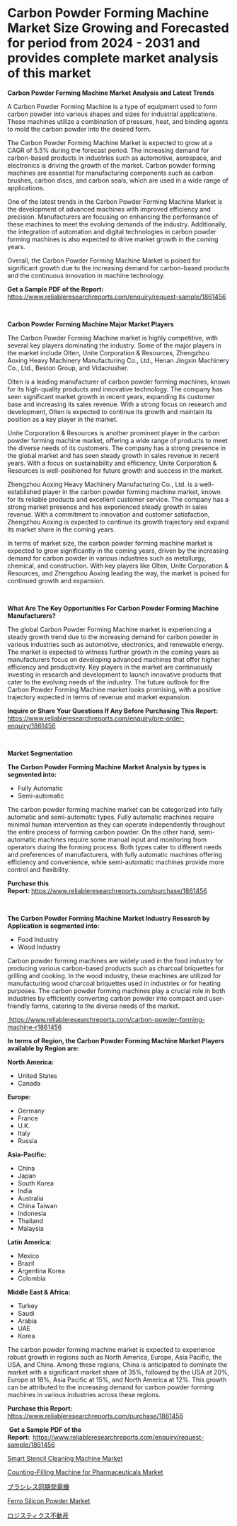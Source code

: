 <p><h1>Carbon Powder Forming Machine Market Size Growing and Forecasted for period from 2024 - 2031 and provides complete market analysis of this market</h1></p><p><strong>Carbon Powder Forming Machine Market Analysis and Latest Trends</strong></p>
<p><p>A Carbon Powder Forming Machine is a type of equipment used to form carbon powder into various shapes and sizes for industrial applications. These machines utilize a combination of pressure, heat, and binding agents to mold the carbon powder into the desired form.</p><p>The Carbon Powder Forming Machine Market is expected to grow at a CAGR of 5.5% during the forecast period. The increasing demand for carbon-based products in industries such as automotive, aerospace, and electronics is driving the growth of the market. Carbon powder forming machines are essential for manufacturing components such as carbon brushes, carbon discs, and carbon seals, which are used in a wide range of applications.</p><p>One of the latest trends in the Carbon Powder Forming Machine Market is the development of advanced machines with improved efficiency and precision. Manufacturers are focusing on enhancing the performance of these machines to meet the evolving demands of the industry. Additionally, the integration of automation and digital technologies in carbon powder forming machines is also expected to drive market growth in the coming years.</p><p>Overall, the Carbon Powder Forming Machine Market is poised for significant growth due to the increasing demand for carbon-based products and the continuous innovation in machine technology.</p></p>
<p><strong>Get a Sample PDF of the Report:&nbsp;</strong> <a href="https://www.reliableresearchreports.com/enquiry/request-sample/1861456">https://www.reliableresearchreports.com/enquiry/request-sample/1861456</a></p>
<p>&nbsp;</p>
<p><strong>Carbon Powder Forming Machine Major Market Players</strong></p>
<p><p>The Carbon Powder Forming Machine market is highly competitive, with several key players dominating the industry. Some of the major players in the market include Olten, Unite Corporation & Resources, Zhengzhou Aoxing Heavy Machinery Manufacturing Co., Ltd., Henan Jingxin Machinery Co., Ltd., Beston Group, and Vidacrusher.</p><p>Olten is a leading manufacturer of carbon powder forming machines, known for its high-quality products and innovative technology. The company has seen significant market growth in recent years, expanding its customer base and increasing its sales revenue. With a strong focus on research and development, Olten is expected to continue its growth and maintain its position as a key player in the market.</p><p>Unite Corporation & Resources is another prominent player in the carbon powder forming machine market, offering a wide range of products to meet the diverse needs of its customers. The company has a strong presence in the global market and has seen steady growth in sales revenue in recent years. With a focus on sustainability and efficiency, Unite Corporation & Resources is well-positioned for future growth and success in the market.</p><p>Zhengzhou Aoxing Heavy Machinery Manufacturing Co., Ltd. is a well-established player in the carbon powder forming machine market, known for its reliable products and excellent customer service. The company has a strong market presence and has experienced steady growth in sales revenue. With a commitment to innovation and customer satisfaction, Zhengzhou Aoxing is expected to continue its growth trajectory and expand its market share in the coming years.</p><p>In terms of market size, the carbon powder forming machine market is expected to grow significantly in the coming years, driven by the increasing demand for carbon powder in various industries such as metallurgy, chemical, and construction. With key players like Olten, Unite Corporation & Resources, and Zhengzhou Aoxing leading the way, the market is poised for continued growth and expansion.</p></p>
<p>&nbsp;</p>
<p><strong>What Are The Key Opportunities For Carbon Powder Forming Machine Manufacturers?</strong></p>
<p><p>The global Carbon Powder Forming Machine market is experiencing a steady growth trend due to the increasing demand for carbon powder in various industries such as automotive, electronics, and renewable energy. The market is expected to witness further growth in the coming years as manufacturers focus on developing advanced machines that offer higher efficiency and productivity. Key players in the market are continuously investing in research and development to launch innovative products that cater to the evolving needs of the industry. The future outlook for the Carbon Powder Forming Machine market looks promising, with a positive trajectory expected in terms of revenue and market expansion.</p></p>
<p><strong>Inquire or Share Your Questions If Any Before Purchasing This Report:</strong> <a href="https://www.reliableresearchreports.com/enquiry/pre-order-enquiry/1861456">https://www.reliableresearchreports.com/enquiry/pre-order-enquiry/1861456</a></p>
<p>&nbsp;</p>
<p><strong>Market Segmentation</strong></p>
<p><strong>The Carbon Powder Forming Machine Market Analysis by types is segmented into:</strong></p>
<p><ul><li>Fully Automatic</li><li>Semi-automatic</li></ul></p>
<p><p>The carbon powder forming machine market can be categorized into fully automatic and semi-automatic types. Fully automatic machines require minimal human intervention as they can operate independently throughout the entire process of forming carbon powder. On the other hand, semi-automatic machines require some manual input and monitoring from operators during the forming process. Both types cater to different needs and preferences of manufacturers, with fully automatic machines offering efficiency and convenience, while semi-automatic machines provide more control and flexibility.</p></p>
<p><strong>Purchase this Report:&nbsp;</strong><a href="https://www.reliableresearchreports.com/purchase/1861456">https://www.reliableresearchreports.com/purchase/1861456</a></p>
<p>&nbsp;</p>
<p><strong>The Carbon Powder Forming Machine Market Industry Research by Application is segmented into:</strong></p>
<p><ul><li>Food Industry</li><li>Wood Industry</li></ul></p>
<p><p>Carbon powder forming machines are widely used in the food industry for producing various carbon-based products such as charcoal briquettes for grilling and cooking. In the wood industry, these machines are utilized for manufacturing wood charcoal briquettes used in industries or for heating purposes. The carbon powder forming machines play a crucial role in both industries by efficiently converting carbon powder into compact and user-friendly forms, catering to the diverse needs of the market.</p></p>
<p><a href="https://www.reliableresearchreports.com/carbon-powder-forming-machine-r1861456">&nbsp;https://www.reliableresearchreports.com/carbon-powder-forming-machine-r1861456</a></p>
<p><strong>In terms of Region, the Carbon Powder Forming Machine Market Players available by Region are:</strong></p>
<p>
    <p> <strong> North America: </strong>
        <ul>
            <li>United States</li>
            <li>Canada</li>
        </ul>
        </p> 
    <p> <strong> Europe: </strong>
        <ul>
            <li>Germany</li>
            <li>France</li>
            <li>U.K.</li>
            <li>Italy</li>
            <li>Russia</li>
        </ul>
        </p> 
    <p> <strong> Asia-Pacific: </strong>
        <ul>
            <li>China</li>
            <li>Japan</li>
            <li>South Korea</li>
            <li>India</li>
            <li>Australia</li>
            <li>China Taiwan</li>
            <li>Indonesia</li>
            <li>Thailand</li>
            <li>Malaysia</li>
        </ul>
        </p> 
    <p> <strong> Latin America: </strong>
        <ul>
            <li>Mexico</li>
            <li>Brazil</li>
            <li>Argentina Korea</li>
            <li>Colombia</li>
        </ul>
        </p> 
    <p> <strong> Middle East & Africa: </strong>
        <ul>
            <li>Turkey</li>
            <li>Saudi</li>
            <li>Arabia</li>
            <li>UAE</li>
            <li>Korea</li>
        </ul>
    </p>
    </p>
<p><p>The carbon powder forming machine market is expected to experience robust growth in regions such as North America, Europe, Asia Pacific, the USA, and China. Among these regions, China is anticipated to dominate the market with a significant market share of 35%, followed by the USA at 20%, Europe at 18%, Asia Pacific at 15%, and North America at 12%. This growth can be attributed to the increasing demand for carbon powder forming machines in various industries across these regions.</p></p>
<p><strong>Purchase this Report: </strong><a href="https://www.reliableresearchreports.com/purchase/1861456">https://www.reliableresearchreports.com/purchase/1861456</a></p>
<p>&nbsp;<strong>Get a Sample PDF of the Report:&nbsp;&nbsp;</strong><a href="https://www.reliableresearchreports.com/enquiry/request-sample/1861456">https://www.reliableresearchreports.com/enquiry/request-sample/1861456</a></p>
<p><strong></strong></p>
<p><p><a href="https://github.com/jhcraigie/Market-Research-Report-List-3/blob/main/smart-stencil-cleaning-machine-market.md">Smart Stencil Cleaning Machine Market</a></p><p><a href="https://github.com/sonuprakash1/Market-Research-Report-List-2/blob/main/counting-filling-machine-for-pharmaceuticals-market.md">Counting-Filling Machine for Pharmaceuticals Market</a></p><p><a href="https://github.com/ReyesKohler20231/Market-Research-Report-List-1/blob/main/692749143141.md">ブラシレス同期発電機</a></p><p><a href="https://issuu.com/reportprime-2/docs/ferro-silicon-powder-market-size-2030.pptx">Ferro Silicon Powder Market</a></p><p><a href="https://github.com/adcxff01450218/Market-Research-Report-List-1/blob/main/737632643140.md">ロジスティクス不動産</a></p></p>